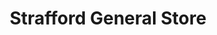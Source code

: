 ---
title: "Strafford General Store"
url: /south-strafford/strafford-general-store/
shop: convenience
---